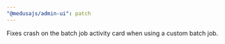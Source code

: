 ```yaml
---
"@medusajs/admin-ui": patch
---
```


Fixes crash on the batch job activity card when using a custom batch job.
